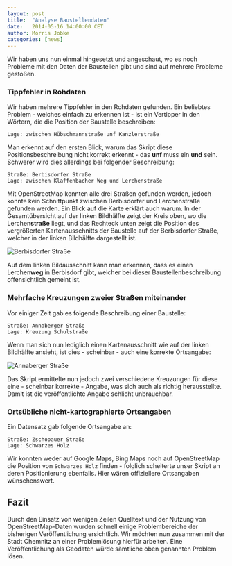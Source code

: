 ```yaml
---
layout: post
title:  "Analyse Baustellendaten"
date:   2014-05-16 14:00:00 CET
author:	Morris Jobke
categories: [news]
---
```


Wir haben uns nun einmal hingesetzt und angeschaut, wo es noch Probleme mit den Daten der Baustellen gibt und sind auf mehrere Probleme gestoßen.


### Tippfehler in Rohdaten

Wir haben mehrere Tippfehler in den Rohdaten gefunden. Ein beliebtes Problem - welches einfach zu erkennen ist - ist ein Vertipper in den Wörtern, die die Position der Baustelle beschreiben:

	Lage: zwischen Hübschmannstraße unf Kanzlerstraße

Man erkennt auf den ersten Blick, warum das Skript diese Positionsbeschreibung nicht korrekt erkennt - das **unf** muss ein **und** sein. Schwerer wird dies allerdings bei folgender Beschreibung:

	Straße: Berbisdorfer Straße
	Lage: zwischen Klaffenbacher Weg und Lerchenstraße

Mit OpenStreetMap konnten alle drei Straßen gefunden werden, jedoch konnte kein Schnittpunkt zwischen Berbisdorfer und Lerchenstraße gefunden werden. Ein Blick auf die Karte erklärt auch warum. In der Gesamtübersicht auf der linken Bildhälfte zeigt der Kreis oben, wo die Lerchen**straße** liegt, und das Rechteck unten zeigt die Position des vergrößerten Kartenausschnitts der Baustelle auf der Berbisdorfer Straße, welcher in der linken Bildhälfte dargestellt ist.

![Berbisdorfer Straße](/images/news/2014-05-16-BerbisdorferStraße.jpg)

Auf dem linken Bildausschnitt kann man erkennen, dass es einen Lerchen**weg** in Berbisdorf gibt, welcher bei dieser Baustellenbeschreibung offensichtlich gemeint ist.

### Mehrfache Kreuzungen zweier Straßen miteinander

Vor einiger Zeit gab es folgende Beschreibung einer Baustelle:

	Straße: Annaberger Straße
	Lage: Kreuzung Schulstraße

Wenn man sich nun lediglich einen Kartenausschnitt wie auf der linken Bildhälfte ansieht, ist dies - scheinbar - auch eine korrekte Ortsangabe:

![Annaberger Straße](/images/news/2014-05-16-Annaberger-Schulstraße.jpg)

Das Skript ermittelte nun jedoch zwei verschiedene Kreuzungen für diese eine - scheinbar korrekte - Angabe, was sich auch als richtig herausstellte. Damit ist die veröffentlichte Angabe schlicht unbrauchbar.

### Ortsübliche nicht-kartographierte Ortsangaben

Ein Datensatz gab folgende Ortsangabe an:

	Straße: Zschopauer Straße
	Lage: Schwarzes Holz

Wir konnten weder auf Google Maps, Bing Maps noch auf OpenStreetMap die Position von `Schwarzes Holz` finden - folglich scheiterte unser Skript an deren Positionierung ebenfalls. Hier wären offiziellere Ortsangaben wünschenswert.

## Fazit

Durch den Einsatz von wenigen Zeilen Quelltext und der Nutzung von OpenStreetMap-Daten wurden schnell einige Problembereiche der bisherigen Veröffentlichung ersichtlich. Wir möchten nun zusammen mit der Stadt Chemnitz an einer Problemlösung hierfür arbeiten. Eine Veröffentlichung als Geodaten würde sämtliche oben genannten Problem lösen.
